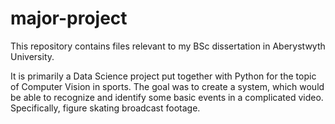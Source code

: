# major-project
This repository contains files relevant to my BSc dissertation in Aberystwyth University. 

It is primarily a Data Science project put together with Python for the topic of Computer Vision
in sports. The goal was to create a system, which would be able to recognize and identify some basic events in a 
complicated video. Specifically, figure skating broadcast footage. 


